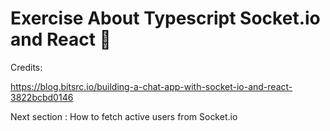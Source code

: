 # Exercise About Typescript Socket.io and React :rocket:


Credits:

https://blog.bitsrc.io/building-a-chat-app-with-socket-io-and-react-3822bcbd0146

Next section : How to fetch active users from Socket.io

